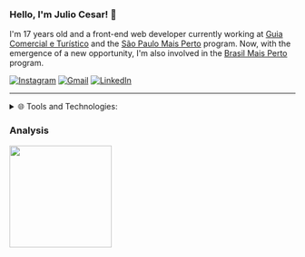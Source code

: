 ### Hello, I'm Julio Cesar! 👋

I'm 17 years old and a front-end web developer currently working at [Guia Comercial e Turístico](https://guiacomercialeturistico.com.br) and the [São Paulo Mais Perto](https://saopaulomaisperto.com.br) program. Now, with the emergence of a new opportunity, I'm also involved in the [Brasil Mais Perto](https://brasilmaisperto.com.br) program.
<br/>

[![Instagram](https://img.shields.io/badge/-Instagram-%23E4405F?style=for-the-badge&logo=instagram&logoColor=white)](https://instagram.com/mazarottoo)
[![Gmail](https://img.shields.io/badge/Gmail-D14836?style=for-the-badge&logo=gmail&logoColor=white)](mailto:mazarottoop@gmail.com)
[![LinkedIn](https://img.shields.io/badge/-LinkedIn-%230077B5?style=for-the-badge&logo=linkedin&logoColor=white)](https://www.linkedin.com/in/mazarottoo)


<hr/>

<details>
  <summary>
    🌐 Tools and Technologies:
  </summary>
  <br/>
  <div>
    <img style="width: 50px;" src="https://cdn.jsdelivr.net/gh/devicons/devicon/icons/html5/html5-original.svg" />
    <img style="width: 50px;" src="https://cdn.jsdelivr.net/gh/devicons/devicon/icons/css3/css3-original.svg" />
    <img style="width: 50px;" src="https://cdn.jsdelivr.net/gh/devicons/devicon/icons/javascript/javascript-original.svg" />
    <img style="width: 50px;" src="https://cdn.jsdelivr.net/gh/devicons/devicon/icons/react/react-original.svg" />
    <img style="width: 50px;" src="https://cdn.jsdelivr.net/gh/devicons/devicon/icons/git/git-original.svg" />
  </div>
</details>

### Analysis
<div>
  <a href="https://github.com/mazarotto-dev">
  <img height="180em" src="https://github-readme-stats.vercel.app/api/top-langs/?username=mazarotto-dev&layout=compact&langs_count=7&theme=dracula"/>
</div>
